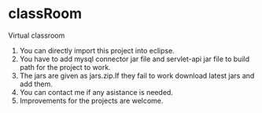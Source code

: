 # classRoom
Virtual classroom

1) You can directly import this project into eclipse.
2) You have to add mysql connector jar file and servlet-api jar file to build path for the project to work. 
3) The jars are given as jars.zip.If they fail to work download latest jars and 
add them.
4) You can contact me if any asistance is needed.
5) Improvements for the projects are welcome.
